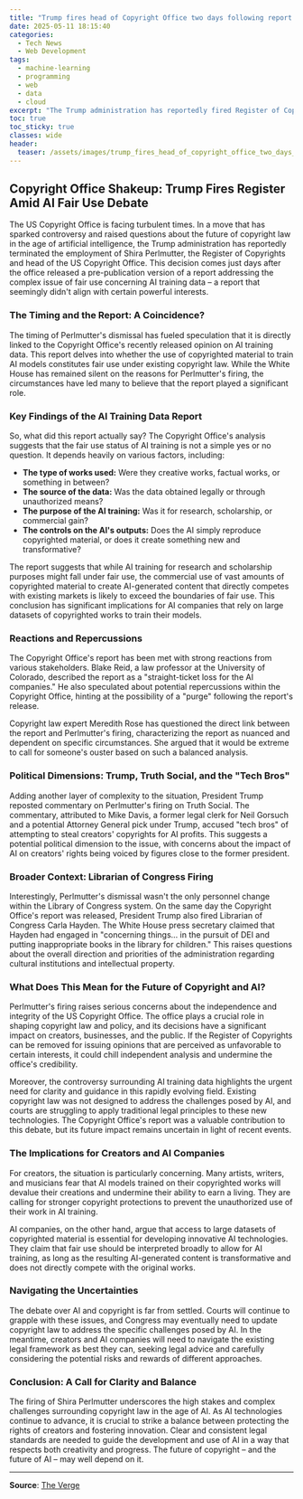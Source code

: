 ```yaml
---
title: "Trump fires head of Copyright Office two days following report that AI training may not be fair use"
date: 2025-05-11 18:15:40
categories:
  - Tech News
  - Web Development
tags:
  - machine-learning
  - programming
  - web
  - data
  - cloud
excerpt: "The Trump administration has reportedly fired Register of Copyrights Shira Perlmutter, who leads the US Copyright Office, following the office’s choice to release..."
toc: true
toc_sticky: true
classes: wide
header:
  teaser: /assets/images/trump_fires_head_of_copyright_office_two_days_foll_20250511181540.jpg
---
```


## Copyright Office Shakeup: Trump Fires Register Amid AI Fair Use Debate

The US Copyright Office is facing turbulent times. In a move that has sparked controversy and raised questions about the future of copyright law in the age of artificial intelligence, the Trump administration has reportedly terminated the employment of Shira Perlmutter, the Register of Copyrights and head of the US Copyright Office. This decision comes just days after the office released a pre-publication version of a report addressing the complex issue of fair use concerning AI training data – a report that seemingly didn't align with certain powerful interests.

### The Timing and the Report: A Coincidence?

The timing of Perlmutter's dismissal has fueled speculation that it is directly linked to the Copyright Office's recently released opinion on AI training data. This report delves into whether the use of copyrighted material to train AI models constitutes fair use under existing copyright law. While the White House has remained silent on the reasons for Perlmutter's firing, the circumstances have led many to believe that the report played a significant role.

### Key Findings of the AI Training Data Report

So, what did this report actually say? The Copyright Office's analysis suggests that the fair use status of AI training is not a simple yes or no question. It depends heavily on various factors, including:

- **The type of works used:** Were they creative works, factual works, or something in between?  
- **The source of the data:** Was the data obtained legally or through unauthorized means?  
- **The purpose of the AI training:** Was it for research, scholarship, or commercial gain?  
- **The controls on the AI's outputs:** Does the AI simply reproduce copyrighted material, or does it create something new and transformative?

The report suggests that while AI training for research and scholarship purposes might fall under fair use, the commercial use of vast amounts of copyrighted material to create AI-generated content that directly competes with existing markets is likely to exceed the boundaries of fair use. This conclusion has significant implications for AI companies that rely on large datasets of copyrighted works to train their models.

### Reactions and Repercussions

The Copyright Office's report has been met with strong reactions from various stakeholders. Blake Reid, a law professor at the University of Colorado, described the report as a "straight-ticket loss for the AI companies." He also speculated about potential repercussions within the Copyright Office, hinting at the possibility of a "purge" following the report's release.

Copyright law expert Meredith Rose has questioned the direct link between the report and Perlmutter's firing, characterizing the report as nuanced and dependent on specific circumstances. She argued that it would be extreme to call for someone's ouster based on such a balanced analysis.

### Political Dimensions: Trump, Truth Social, and the "Tech Bros"

Adding another layer of complexity to the situation, President Trump reposted commentary on Perlmutter's firing on Truth Social. The commentary, attributed to Mike Davis, a former legal clerk for Neil Gorsuch and a potential Attorney General pick under Trump, accused "tech bros" of attempting to steal creators' copyrights for AI profits. This suggests a potential political dimension to the issue, with concerns about the impact of AI on creators' rights being voiced by figures close to the former president.

### Broader Context: Librarian of Congress Firing

Interestingly, Perlmutter's dismissal wasn't the only personnel change within the Library of Congress system. On the same day the Copyright Office's report was released, President Trump also fired Librarian of Congress Carla Hayden. The White House press secretary claimed that Hayden had engaged in "concerning things… in the pursuit of DEI and putting inappropriate books in the library for children." This raises questions about the overall direction and priorities of the administration regarding cultural institutions and intellectual property.

### What Does This Mean for the Future of Copyright and AI?

Perlmutter's firing raises serious concerns about the independence and integrity of the US Copyright Office. The office plays a crucial role in shaping copyright law and policy, and its decisions have a significant impact on creators, businesses, and the public. If the Register of Copyrights can be removed for issuing opinions that are perceived as unfavorable to certain interests, it could chill independent analysis and undermine the office's credibility.

Moreover, the controversy surrounding AI training data highlights the urgent need for clarity and guidance in this rapidly evolving field. Existing copyright law was not designed to address the challenges posed by AI, and courts are struggling to apply traditional legal principles to these new technologies. The Copyright Office's report was a valuable contribution to this debate, but its future impact remains uncertain in light of recent events.

### The Implications for Creators and AI Companies

For creators, the situation is particularly concerning. Many artists, writers, and musicians fear that AI models trained on their copyrighted works will devalue their creations and undermine their ability to earn a living. They are calling for stronger copyright protections to prevent the unauthorized use of their work in AI training.

AI companies, on the other hand, argue that access to large datasets of copyrighted material is essential for developing innovative AI technologies. They claim that fair use should be interpreted broadly to allow for AI training, as long as the resulting AI-generated content is transformative and does not directly compete with the original works.

### Navigating the Uncertainties

The debate over AI and copyright is far from settled. Courts will continue to grapple with these issues, and Congress may eventually need to update copyright law to address the specific challenges posed by AI. In the meantime, creators and AI companies will need to navigate the existing legal framework as best they can, seeking legal advice and carefully considering the potential risks and rewards of different approaches.

### Conclusion: A Call for Clarity and Balance

The firing of Shira Perlmutter underscores the high stakes and complex challenges surrounding copyright law in the age of AI. As AI technologies continue to advance, it is crucial to strike a balance between protecting the rights of creators and fostering innovation. Clear and consistent legal standards are needed to guide the development and use of AI in a way that respects both creativity and progress. The future of copyright – and the future of AI – may well depend on it.

---

**Source**: [The Verge](https://www.theverge.com/news/664768/trump-fires-us-copyright-office-head)
